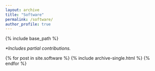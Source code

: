 ```yaml
---
layout: archive
title: "Software"
permalink: /software/
author_profile: true
---
```


{% include base_path %}

*\*Includes partial contributions.*

{% for post in site.software %}
  {% include archive-single.html %}
{% endfor %}